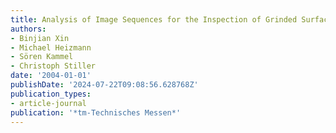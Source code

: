 ```yaml
---
title: Analysis of Image Sequences for the Inspection of Grinded Surfaces
authors:
- Binjian Xin
- Michael Heizmann
- Sören Kammel
- Christoph Stiller
date: '2004-01-01'
publishDate: '2024-07-22T09:08:56.628768Z'
publication_types:
- article-journal
publication: '*tm-Technisches Messen*'
---
```

